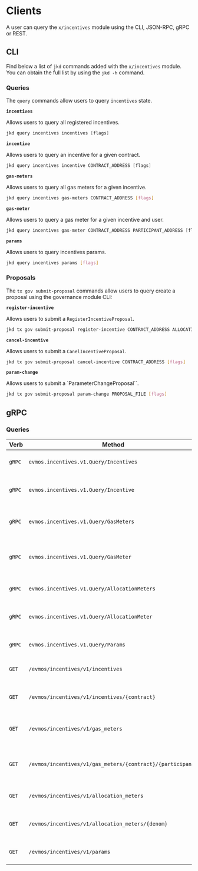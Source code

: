 <!--
order: 8
-->

# Clients

A user can query the `x/incentives` module using the CLI, JSON-RPC, gRPC or REST.

## CLI

Find below a list of `jkd` commands added with the `x/incentives` module. You can obtain the full list by using the `jkd -h` command.

### Queries

The `query` commands allow users to query `incentives` state.

**`incentives`**

Allows users to query all registered incentives.

```go
jkd query incentives incentives [flags]
```

**`incentive`**

Allows users to query an incentive for a given contract.

```go
jkd query incentives incentive CONTRACT_ADDRESS [flags]
```

**`gas-meters`**

Allows users to query all gas meters for a given incentive.

```bash
jkd query incentives gas-meters CONTRACT_ADDRESS [flags]
```

**`gas-meter`**

Allows users to query a gas meter for a given incentive and user.

```go
jkd query incentives gas-meter CONTRACT_ADDRESS PARTICIPANT_ADDRESS [flags]
```

**`params`**

Allows users to query incentives params.

```bash
jkd query incentives params [flags]
```

### Proposals

The `tx gov submit-proposal` commands allow users to query create a proposal using the governance module CLI:

**`register-incentive`**

Allows users to submit a `RegisterIncentiveProposal`.

```bash
jkd tx gov submit-proposal register-incentive CONTRACT_ADDRESS ALLOCATION EPOCHS [flags]
```

**`cancel-incentive`**

Allows users to submit a `CanelIncentiveProposal`.

```bash
jkd tx gov submit-proposal cancel-incentive CONTRACT_ADDRESS [flags]
```

**`param-change`**

Allows users to submit a `ParameterChangeProposal``.

```bash
jkd tx gov submit-proposal param-change PROPOSAL_FILE [flags]
```

## gRPC

### Queries

| Verb   | Method                                                     | Description                                   |
| ------ | ---------------------------------------------------------- | --------------------------------------------- |
| `gRPC` | `evmos.incentives.v1.Query/Incentives`                     | Gets all registered incentives                |
| `gRPC` | `evmos.incentives.v1.Query/Incentive`                      | Gets incentive for a given contract           |
| `gRPC` | `evmos.incentives.v1.Query/GasMeters`                      | Gets gas meters for a given incentive         |
| `gRPC` | `evmos.incentives.v1.Query/GasMeter`                       | Gets gas meter for a given incentive and user |
| `gRPC` | `evmos.incentives.v1.Query/AllocationMeters`               | Gets all allocation meters                    |
| `gRPC` | `evmos.incentives.v1.Query/AllocationMeter`                | Gets allocation meter for a denom             |
| `gRPC` | `evmos.incentives.v1.Query/Params`                         | Gets incentives params                        |
| `GET`  | `/evmos/incentives/v1/incentives`                          | Gets all registered incentives                |
| `GET`  | `/evmos/incentives/v1/incentives/{contract}`               | Gets incentive for a given contract           |
| `GET`  | `/evmos/incentives/v1/gas_meters`                          | Gets gas meters for a given incentive         |
| `GET`  | `/evmos/incentives/v1/gas_meters/{contract}/{participant}` | Gets gas meter for a given incentive and user |
| `GET`  | `/evmos/incentives/v1/allocation_meters`                   | Gets all allocation meters                    |
| `GET`  | `/evmos/incentives/v1/allocation_meters/{denom}`           | Gets allocation meter for a denom             |
| `GET`  | `/evmos/incentives/v1/params`                              | Gets incentives params                        |

